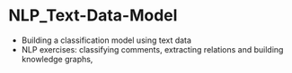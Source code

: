 # NLP_Text-Data-Model

* Building a classification model using text data
* NLP exercises: classifying comments, extracting relations and building knowledge graphs,  
